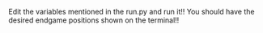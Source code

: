 Edit the variables mentioned in the run.py and run it!!
You should have the desired endgame positions shown on the terminal!!
